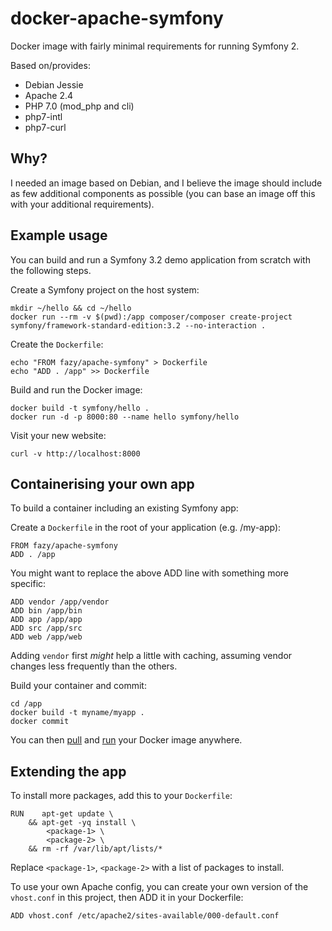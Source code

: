 docker-apache-symfony
=====================

Docker image with fairly minimal requirements for running Symfony 2.

Based on/provides:

* Debian Jessie
* Apache 2.4
* PHP 7.0 (mod_php and cli)
* php7-intl
* php7-curl

Why?
----

I needed an image based on Debian, and I believe the image should include as few additional components as
possible (you can base an image off this with your additional requirements).


Example usage
-------------

You can build and run a Symfony 3.2 demo application from scratch with the following steps.

Create a Symfony project on the host system:

    mkdir ~/hello && cd ~/hello
    docker run --rm -v $(pwd):/app composer/composer create-project symfony/framework-standard-edition:3.2 --no-interaction .

Create the `Dockerfile`:

    echo "FROM fazy/apache-symfony" > Dockerfile
    echo "ADD . /app" >> Dockerfile

Build and run the Docker image:

    docker build -t symfony/hello .
    docker run -d -p 8000:80 --name hello symfony/hello

Visit your new website:

    curl -v http://localhost:8000


Containerising your own app
---------------------------

To build a container including an existing Symfony app:

Create a `Dockerfile` in the root of your application (e.g. /my-app):

    FROM fazy/apache-symfony
    ADD . /app

You might want to replace the above ADD line with something more specific:

    ADD vendor /app/vendor
    ADD bin /app/bin
    ADD app /app/app
    ADD src /app/src
    ADD web /app/web

Adding `vendor` first *might* help a little with caching, assuming vendor changes less frequently than the others.

Build your container and commit:

    cd /app
    docker build -t myname/myapp .
    docker commit

You can then [pull](http://docs.docker.com/reference/commandline/cli/#pull) and
[run](https://docs.docker.com/reference/run/) your Docker image anywhere.


Extending the app
-----------------

To install more packages, add this to your `Dockerfile`:

    RUN    apt-get update \
        && apt-get -yq install \
            <package-1> \
            <package-2> \
        && rm -rf /var/lib/apt/lists/*

Replace `<package-1>`, `<package-2>` with a list of packages to install.

To use your own Apache config, you can create your own version of the `vhost.conf` in this project, then
ADD it in your Dockerfile:

    ADD vhost.conf /etc/apache2/sites-available/000-default.conf

